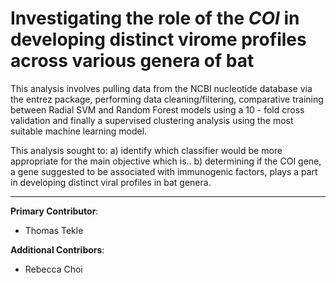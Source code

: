 # **Investigating the role of the *COI* in developing distinct virome profiles across various genera of bat**

This analysis involves pulling data from the NCBI nucleotide database via the entrez package, performing data cleaning/filtering, comparative training between Radial SVM and Random Forest models using a 10 - fold cross validation and finally a supervised clustering analysis using the most suitable machine learning model. 

This analysis sought to:
a) identify which classifier would be more appropriate for the main objective which is..
b) determining if the COI gene, a gene suggested to be associated with immunogenic factors, plays a part in developing distinct viral profiles in bat genera. 

---
**Primary Contributor**:
- Thomas Tekle

**Additional Contribors**:
- Rebecca Choi
